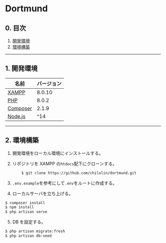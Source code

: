 # Dortmund

## 0. 目次

1. [開発環境](##1-開発環境)
2. [環境構築](##2-環境構築)

---

## 1. 開発環境

| 名前                                                 | バージョン |
| ---------------------------------------------------- | ---------- |
| [XAMPP](https://www.apachefriends.org/jp/index.html) | 8.0.10     |
| [PHP](https://www.php.net/)                          | 8.0.2      |
| [Composer](https://getcomposer.org/)                 | 2.1.9      |
| [Node.js](https://nodejs.org/en/)                    | ^14        |

---

## 2. 環境構築

1.  開発環境をローカル環境にインストールする。

2.  リポジトリを XAMPP の`htdocs`配下にクローンする。

    ```bash
        $ git clone https://github.com/chilolin/dortmund.git
    ```

3.  `.env.example`を参考にして`.env`をルートに作成する。

4.  ローカルサーバを立ち上げる。

```bash
$ composer install
$ npm install
$ php artisan serve
```

5. DB を設定する。

```bash
$ php artisan migrate:fresh
$ php artisan db:seed
```
